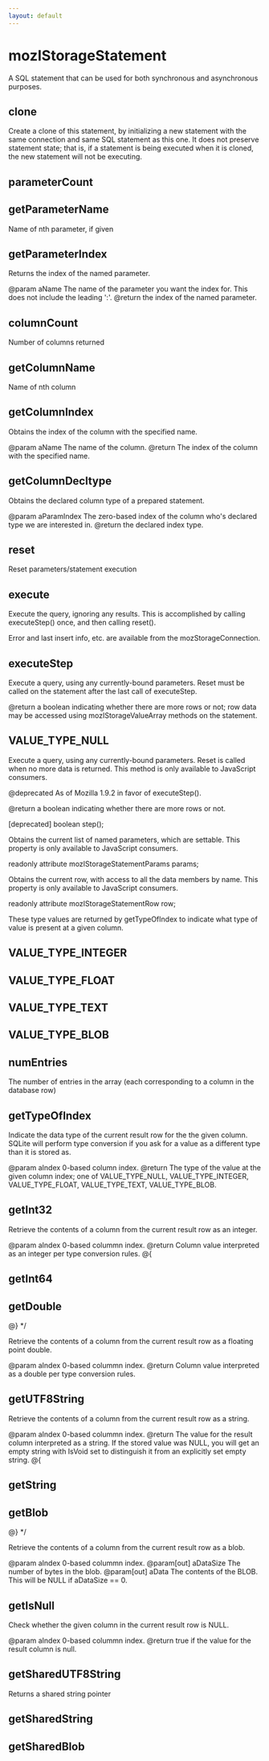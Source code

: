 ```yaml
---
layout: default
---
```


# mozIStorageStatement #

A SQL statement that can be used for both synchronous and asynchronous
purposes.


## clone ##

Create a clone of this statement, by initializing a new statement
with the same connection and same SQL statement as this one.  It
does not preserve statement state; that is, if a statement is
being executed when it is cloned, the new statement will not be
executing.


## parameterCount ##

## getParameterName ##

Name of nth parameter, if given


## getParameterIndex ##

Returns the index of the named parameter.

@param aName
       The name of the parameter you want the index for.  This does not
       include the leading ':'.
@return the index of the named parameter.


## columnCount ##

Number of columns returned


## getColumnName ##

Name of nth column


## getColumnIndex ##

Obtains the index of the column with the specified name.

@param aName
       The name of the column.
@return The index of the column with the specified name.


## getColumnDecltype ##

Obtains the declared column type of a prepared statement.

@param aParamIndex
       The zero-based index of the column who's declared type we are
       interested in.
@return the declared index type.


## reset ##

Reset parameters/statement execution


## execute ##

Execute the query, ignoring any results.  This is accomplished by
calling executeStep() once, and then calling reset().

Error and last insert info, etc. are available from
the mozStorageConnection.


## executeStep ##

Execute a query, using any currently-bound parameters.  Reset
must be called on the statement after the last call of
executeStep.

@return a boolean indicating whether there are more rows or not;
        row data may be accessed using mozIStorageValueArray methods on
        the statement.


## VALUE_TYPE_NULL ##

Execute a query, using any currently-bound parameters.  Reset is called
when no more data is returned.  This method is only available to JavaScript
consumers.

@deprecated As of Mozilla 1.9.2 in favor of executeStep().

@return a boolean indicating whether there are more rows or not.

[deprecated] boolean step();


Obtains the current list of named parameters, which are settable.  This
property is only available to JavaScript consumers.

readonly attribute mozIStorageStatementParams params;


Obtains the current row, with access to all the data members by name.  This
property is only available to JavaScript consumers.

readonly attribute mozIStorageStatementRow row;


These type values are returned by getTypeOfIndex
to indicate what type of value is present at
a given column.


## VALUE_TYPE_INTEGER ##

## VALUE_TYPE_FLOAT ##

## VALUE_TYPE_TEXT ##

## VALUE_TYPE_BLOB ##

## numEntries ##

The number of entries in the array (each corresponding to a column in the
database row)


## getTypeOfIndex ##

Indicate the data type of the current result row for the the given column.
SQLite will perform type conversion if you ask for a value as a different
type than it is stored as.

@param aIndex
       0-based column index.
@return The type of the value at the given column index; one of
        VALUE_TYPE_NULL, VALUE_TYPE_INTEGER, VALUE_TYPE_FLOAT,
        VALUE_TYPE_TEXT, VALUE_TYPE_BLOB.


## getInt32 ##

Retrieve the contents of a column from the current result row as an
integer.

@param aIndex
       0-based colummn index.
@return Column value interpreted as an integer per type conversion rules.
@{


## getInt64 ##

## getDouble ##
 @} */

Retrieve the contents of a column from the current result row as a
floating point double.

@param aIndex
       0-based colummn index.
@return Column value interpreted as a double per type conversion rules.


## getUTF8String ##

Retrieve the contents of a column from the current result row as a
string.

@param aIndex
       0-based colummn index.
@return The value for the result column interpreted as a string.  If the
        stored value was NULL, you will get an empty string with IsVoid set
        to distinguish it from an explicitly set empty string.
@{


## getString ##

## getBlob ##
 @} */

Retrieve the contents of a column from the current result row as a
blob.

@param aIndex
       0-based colummn index.
@param[out] aDataSize
            The number of bytes in the blob.
@param[out] aData
            The contents of the BLOB.  This will be NULL if aDataSize == 0.


## getIsNull ##

Check whether the given column in the current result row is NULL.

@param aIndex
       0-based colummn index.
@return true if the value for the result column is null.


## getSharedUTF8String ##

Returns a shared string pointer


## getSharedString ##

## getSharedBlob ##

